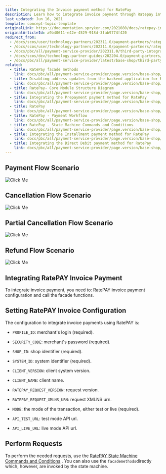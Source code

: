 ```yaml
---
title: Integrating the Invoice payment method for RatePay
description: Learn how to integrate invoice payment through Ratepay into the Spryker-based project.
last_updated: Jun 16, 2021
template: concept-topic-template
originalLink: https://documentation.spryker.com/2021080/docs/ratepay-invoice
originalArticleId: a9b40611-e42e-4529-918d-3fab9774f420
redirect_from:
  - /docs/scos/user/technology-partners/202311.0/payment-partners/ratepay/integrating-payment-methods-for-ratepay/integrating-the-invoice-payment-method-for-ratepay.html
  - /docs/scos/user/technology-partners/202311.0/payment-partners/ratepay/integrating-payment-methods-for-ratepay/integrating-the-invoice-payment-method-for-ratepay.html
  - /docs/pbc/all/payment-service-provider/202311.0/third-party-integrations/ratepay/integrate-payment-methods-for-ratepay/integrate-the-invoice-payment-method-for-ratepay.html
  - /docs/scos/dev/technology-partner-guides/202204.0/payment-partners/ratepay/integrating-payment-methods-for-ratepay/integrating-the-invoice-payment-method-for-ratepay.html
  - /docs/pbc/all/payment-service-provider/latest/base-shop/third-party-integrations/ratepay/integrate-payment-methods-for-ratepay/integrate-the-invoice-payment-method-for-ratepay.html
related:
  - title: RatePay facade methods
    link: docs/pbc/all/payment-service-provider/page.version/base-shop/third-party-integrations/ratepay/ratepay-facade-methods.html
  - title: Disabling address updates from the backend application for RatePay
    link: docs/pbc/all/payment-service-provider/page.version/base-shop/third-party-integrations/ratepay/disable-address-updates-from-the-backend-application-for-ratepay.html
  - title: RatePay- Core Module Structure Diagram
    link: docs/pbc/all/payment-service-provider/page.version/base-shop/third-party-integrations/ratepay/ratepay-core-module-structure-diagram.html
  - title: Integrating the Prepayment payment method for RatePay
    link: docs/pbc/all/payment-service-provider/page.version/base-shop/third-party-integrations/ratepay/integrate-payment-methods-for-ratepay/integrate-the-prepayment-payment-method-for-ratepay.html
  - title: RatePay
    link: docs/pbc/all/payment-service-provider/page.version/base-shop/third-party-integrations/ratepay/ratepay.html
  - title: RatePay - Payment Workflow
    link: docs/pbc/all/payment-service-provider/page.version/base-shop/third-party-integrations/ratepay/ratepay-payment-workflow.html
  - title: RatePay - State Machine Commands and Conditions
    link: docs/pbc/all/payment-service-provider/page.version/base-shop/third-party-integrations/ratepay/ratepay-state-machine-commands-and-conditions.html
  - title: Integrating the Installment payment method for RatePay
    link: docs/pbc/all/payment-service-provider/page.version/base-shop/third-party-integrations/ratepay/integrate-payment-methods-for-ratepay/integrate-the-installment-payment-method-for-ratepay.html
  - title: Integrating the Direct Debit payment method for RatePay
    link: docs/pbc/all/payment-service-provider/page.version/base-shop/third-party-integrations/ratepay/integrate-payment-methods-for-ratepay/integrate-the-direct-debit-payment-method-for-ratepay.html
---
```


## Payment Flow Scenario

![Click Me](https://spryker.s3.eu-central-1.amazonaws.com/docs/Technology+Partners/Payment+Partners/Ratepay/ratepay-installment-payment-flow.png)

## Cancellation Flow Scenario

![Click Me](https://spryker.s3.eu-central-1.amazonaws.com/docs/Technology+Partners/Payment+Partners/Ratepay/ratepay-invoice-cancellation-flow.png)

## Partial Cancellation Flow Scenario

![Click Me](https://spryker.s3.eu-central-1.amazonaws.com/docs/Technology+Partners/Payment+Partners/Ratepay/ratepay-invoice-partial-cancellation-flow.png)

## Refund Flow Scenario

![Click Me](https://spryker.s3.eu-central-1.amazonaws.com/docs/Technology+Partners/Payment+Partners/Ratepay/ratepay-invoice-refund-flow.png)


## Integrating RatePAY Invoice Payment

To integrate invoice payment, you need to: RatePAY invoice payment configuration and call the facade functions.

## Setting RatePAY Invoice Configuration

The configuration to integrate invoice payments using RatePAY is:

- `PROFILE_ID`: merchant's login (required).

- `SECURITY_CODE`: merchant's password (required).

- `SHOP_ID`: shop identifier (required).

- `SYSTEM_ID`: system identifier (required).

- `CLIENT_VERSION`: client system version.

- `CLIENT_NAME`: client name.

- `RATEPAY_REQUEST_VERSION`: request version.

- `RATEPAY_REQUEST_XMLNS_URN`: request XMLNS urn.

- `MODE`: the mode of the transaction, either test or live (required).

- `API_TEST_URL`: test mode API url.

- `API_LIVE_URL`: live mode API url.

## Perform Requests

To perform the needed requests,  use the [RatePAY State Machine Commands and Conditions](/docs/pbc/all/payment-service-provider/{{page.version}}/base-shop/third-party-integrations/ratepay/ratepay-state-machine-commands-and-conditions.html) . You can also use the `facademethods`directly which, however, are invoked by the state machine.
